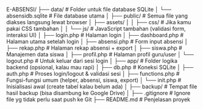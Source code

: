 E-ABSENSI/
├── data/                       # Folder untuk file database SQLite
│   └── absensidb.sqlite       # File database utama
│
├── public/                    # Semua file yang diakses langsung lewat browser
│   ├── assets/
│   │   ├── css/               # Jika kamu pakai CSS tambahan
│   │   └── js/                # JavaScript tambahan (validasi form, interaksi UI)
│   ├── login.php              # Halaman login
│   ├── dashboard.php          # Halaman utama setelah login
│   ├── absensi.php            # Form input absensi
│   ├── rekap.php              # Halaman rekap absensi + export
│   ├── siswa.php              # Manajemen data siswa
│   ├── profil.php             # Halaman profil guru/user
│   └── logout.php             # Untuk keluar dari sesi login
│
├── app/                       # Folder logika backend (opsional, kalau mau rapi)
│   ├── db.php                 # Koneksi SQLite
│   ├── auth.php               # Proses login/logout & validasi sesi
│   ├── functions.php          # Fungsi-fungsi umum (helper, absensi, siswa, export)
│   └── init.php               # Inisialisasi awal (create tabel kalau belum ada)
│
├── backup/                    # Tempat file hasil backup (bisa disambung ke Google Drive)
│
├── .gitignore                 # Ignore file yg tidak perlu saat push ke Git
├── README.md                  # Penjelasan proyek
